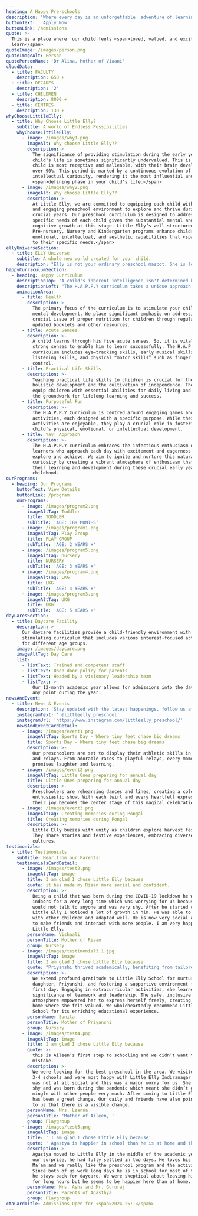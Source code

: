 ```yaml
---
heading: A Happy Pre-schools
description: 'Where every day is an unforgettable  adventure of learning '
buttonText: ' Apply Now'
buttonLink: /admissions
quote: >-
  This is a place where  our child feels <span>loved, valued, and excited to
  learn</span>
quoteImage: /images/person.png
quoteImageAlt: Person
quotePersonName: 'Dr Alina, Mother of Viaani'
cloudData:
  - title: FACULTY
    description: 650 +
  - title: DECADES
    description: '2'
  - title: CHILDREN
    description: 8000 +
  - title: CENTRES
    description: 130 +
whyChooseLittileElly:
  - title: Why Choose Little Elly?
    subtitle: A world of Endless Possibilities
    whyChooseLittileElly:
      - image: /images/why1.png
        imageAlt: Why choose Little Elly??
        description: >-
          The significance of providing stimulation during the early years of a
          child's life is sometimes significantly undervalued. This is when your
          child is most receptive and malleable, with their brain developing
          over 90%. This period is marked by a continuous evolution of
          intellectual curiosity, rendering it the most influential and
          <span>defining phase in your child's life.</span>
      - image: /images/why2.png
        imageAlt: Why choose Little Elly??
        description: >-
          At Little Elly, we are committed to equipping each child with a safe
          and engaging preschool environment to explore and thrive during these
          crucial years. Our preschool curriculum is designed to address the
          specific needs of each child given the substantial mental and
          cognitive growth at this stage. Little Elly’s well-structured Toddler,
          Pre-nursery, Nursery and Kindergarten programs enhance children's
          emotional, intellectual, and aesthetic capabilities that <span>cater
          to their specific needs.</span>
ellyUniverseSection:
  - title: ELLY Universe
    subtitle: A whole new world created for your child.
    description: "Elly is not your ordinary preschool mascot. She is lovable, friendly, and embodies all the qualities we want our children to embrace; kindness, curiosity, and a warm heart. Elly is more than just a character; she’s a teacher, a friend, and a source of endless wonder for our children.\n\nLittle Elly’s nurturing environment creates a happy home away from home for your child where they are not just taking their first step towards school but are becoming a part of our magical world. As they explore the captivating journeys of the\_**'Elly World'**\_and the enchanting\_**'Natterjack Forest'**, they are encouraged to engage in\_**“LOOK, READ, MAKE, and DO”**\_activities with Olly & Elly. Our offerings further enhance this immersive experience, ensuring that your child's early years are filled with joy, learning, and meaningful connections.\n"
happyCurriculumSection:
  - heading: Happy Curriculum
    descriptionTop: "A child's inherent intelligence isn't determined by the number of brain cells they're born with, but rather by the connections formed between those cells. These connections,\_**crucial for cognitive development**, are cultivated through the experiences and stimuli provided in the early years.\n"
    descriptionLeft: "The H.A.P.P.Y curriculum takes a unique approach to nurturing these connections by creating a diverse and engaging environment that stimulates various aspects of a child's brain. It is a\_**handpicked blend of renowned educational methodologies**\_and incorporates diverse perspectives and methodologies. Caregivers and educators provide \_**multifaceted environment**\_that encourages exploration, critical thinking, and curiosity, laying the groundwork for a child's holistic development.\n"
    animationArea:
      - title: Health
        description: >-
          The primary focus of the curriculum is to stimulate your child's
          mental development. We place significant emphasis on addressing the
          crucial issue of proper nutrition for children through regularly
          updated booklets and other resources.
      - title: Acute Senses
        description: >-
          A child learns through his five acute senses. So, it is vital to build
          strong senses to enable him to learn successfully. The H.A.P.P.Y
          curriculum includes eye–tracking skills, early musical skills,
          listening skills, and physical “motor skills” such as finger and thumb
          control.
      - title: Practical Life Skills
        description: >-
          Teaching practical life skills to children is crucial for their
          holistic development and the cultivation of independence. These skills
          equip children with essential abilities for daily living and create
          the groundwork for lifelong learning and success.
      - title: Purposeful Fun
        description: >-
          The H.A.P.P.Y Curriculum is centred around engaging games and
          activities, each designed with a specific purpose. While these
          activities are enjoyable, they play a crucial role in fostering a
          child's physical, emotional, or intellectual development.
      - title: Yay! Approach
        description: >-
          The H.A.P.P.Y curriculum embraces the infectious enthusiasm of young
          learners who approach each day with excitement and eagerness to
          explore and achieve. We aim to ignite and nurture this natural
          curiosity by creating a vibrant atmosphere of enthusiasm that fuels
          their learning and development during these crucial early years of
          childhood.
ourPrograms:
  - heading: Our Programs
    buttonText: View Details
    buttonLink: /program
    ourPrograms:
      - image: /images/program2.png
        imageAltTag: Toddler
        title: TODDLER
        subTitle: 'AGE: 18+ MONTHS'
      - image: /images/program1.png
        imageAltTag: Play Group
        title: PLAY GROUP
        subTitle: 'AGE: 2 YEARS +'
      - image: /images/program5.png
        imageAltTag: nursery
        title: NURSERY
        subTitle: 'AGE: 3 YEARS +'
      - image: /images/program4.png
        imageAltTag: LKG
        title: LKG
        subTitle: 'AGE: 4 YEARS +'
      - image: /images/program3.png
        imageAltTag: UKG
        title: UKG
        subTitle: 'AGE: 5 YEARS +'
dayCaresSection:
  - title: Daycare Facility
    description: >-
      Our daycare facilities provide a child-friendly environment with a
      stimulating curriculum that includes various interest-focused activities
      for different age groups.
    image: /images/daycare.png
    imageAltTag: Day Care
    list:
      - listText: Trained and competent staff
      - listText: Open door policy for parents
      - listText: Headed by a visionary leadership team
      - listText: >-
          Our 12-month academic year allows for admissions into the daycare at
          any point during the year.
newsAndEvent:
  - title: News & Events
    description: 'Stay updated with the latest happenings, follow us at'
    instagramText: ' @littleelly_preschool'
    instagramUrl: 'https://www.instagram.com/littleelly_preschool/'
    newsAndEventCardDetail:
      - image: /images/event1.png
        imageAltTag: Sports Day - Where tiny feet chase big dreams
        title: Sports Day - Where tiny feet chase big dreams
        description: >-
          Our preschoolers are set to display their athletic skills in fun races
          and relays. From adorable races to playful relays, every moment
          promises laughter and learning.
      - image: /images/event2.png
        imageAltTag: Little Ones preparing for annual day
        title: Little Ones preparing for annual day
        description: >-
          Preschoolers are rehearsing dances and lines, creating a colorful,
          enthusiastic show. With each twirl and every heartfelt expression,
          their joy becomes the center stage of this magical celebration.
      - image: /images/event3.png
        imageAltTag: Creating memories during Pongal
        title: Creating memories during Pongal
        description: >-
          Little Elly buzzes with unity as children explore harvest festivals.
          They share stories and festive experiences, embracing diverse
          cultures.
testimonials:
  - title: Testimonials
    subTitle: Hear from our Parents!
    testimonialsCardDetail:
      - image: /images/test2.png
        imageAltTag: image
        title: I am glad I chose Little Elly because
        quote: it has made my Riaan more social and confident.
        description: >-
          Being a child that was born during the COVID-19 lockdown he was
          indoors for a very long time which was worrying for us because he
          would not talk to anyone and was very shy. After he started coming to
          Little Elly I noticed a lot of growth in him. He was able to mingle
          with other children and adapted well. He is now very social and tries
          to make friends and interact with more people. I am very happy with
          Little Elly.
        personName: Vishaali
        personTitle: Mother of Riaan
        group: Nursery
      - image: /images/testimonial3.1.jpg
        imageAltTag: image
        title: I am glad I chose Little Elly because
        quote: "Priyanshi thrived academically, benefiting from tailored lessons and a balanced curriculum that ignited her curiosity...\_"
        description: >-
          We extend profound gratitude to Little Elly School for nurturing our
          daughter, Priyanshi, and fostering a supportive environment from her
          first day. Engaging in extracurricular activities, she learned the
          significance of teamwork and leadership. The safe, inclusive
          atmosphere empowered her to express herself freely, creating a second
          home where she felt valued. We wholeheartedly recommend Little Elly
          School for its enriching educational experience.
        personName: Sunita
        personTitle: Mother of Priyanshi
        group: Nursery
      - image: /images/test4.png
        imageAltTag: image
        title: I am glad I chose Little Elly because
        quote: >-
          this is Aileen’s first step to schooling and we didn’t want to make a
          mistake.
        description: >-
          We were looking for the best preschool in the area. We visited about
          3-4 schools and were most happy with Little Elly Indiranagar. Aileen
          was not at all social and this was a major worry for us. She is very
          shy and was born during the pandemic which meant she didn’t get to
          mingle with other people very much. After coming to Little Elly there
          has been a great change. Our daily and friends have also pointed out
          to us that there is a visible change. 
        personName: Mrs. Leanna
        personTitle: 'Mother of Aileen, '
        group: Playgroup
      - image: /images/test5.png
        imageAltTag: image
        title: ' I am glad I chose Little Elly because'
        quote: ' Agastya is happier in school than he is at home and that is saying something…'
        description: >-
          Agastya moved to Little Elly in the middle of the academic year. To
          our surprise, he had fully settled in two days. He loves his Raaji
          Ma’am and we really like the preschool program and the activities.
          Since both of us work long days he is in school for most of the day as
          he stays back for daycare. We were skeptical about leaving him here
          for long hours but he seems to be happier here than at home.
        personName: Mrs. Asha and Mr. Gururaj
        personTitle: Parents of Agasthya
        group: Playgroup
ctaCardTitle: Admissions Open for <span>2024-25!!</span>
---
```


